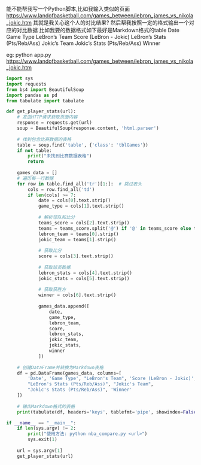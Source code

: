 能不能帮我写一个Python脚本,比如我输入类似的页面 
https://www.landofbasketball.com/games_between/lebron_james_vs_nikola_jokic.htm
其就是我关心这个人的对比结果?
然后帮我按照一定的格式输出一个对应的对比数据
比如我要的数据格式如下最好是Markdown格式的table
Date	Game Type	LeBron’s Team	Score (LeBron - Jokic)	LeBron’s Stats (Pts/Reb/Ass) Jokic’s Team	Jokic’s Stats (Pts/Reb/Ass)	Winner

eg:
python app.py https://www.landofbasketball.com/games_between/lebron_james_vs_nikola_jokic.htm


```python
import sys
import requests
from bs4 import BeautifulSoup
import pandas as pd
from tabulate import tabulate

def get_player_stats(url):
    # 发送HTTP请求获取页面内容
    response = requests.get(url)
    soup = BeautifulSoup(response.content, 'html.parser')
    
    # 找到包含比赛数据的表格
    table = soup.find('table', {'class': 'tblGames'})
    if not table:
        print("未找到比赛数据表格")
        return
    
    games_data = []
    # 遍历每一行数据
    for row in table.find_all('tr')[1:]:  # 跳过表头
        cols = row.find_all('td')
        if len(cols) >= 7:
            date = cols[0].text.strip()
            game_type = cols[1].text.strip()
            
            # 解析球队和比分
            teams_score = cols[2].text.strip()
            teams = teams_score.split('@') if '@' in teams_score else teams_score.split('vs')
            lebron_team = teams[0].strip()
            jokic_team = teams[1].strip()
            
            # 获取比分
            score = cols[3].text.strip()
            
            # 获取球员数据
            lebron_stats = cols[4].text.strip()
            jokic_stats = cols[5].text.strip()
            
            # 获取获胜方
            winner = cols[6].text.strip()
            
            games_data.append([
                date,
                game_type,
                lebron_team,
                score,
                lebron_stats,
                jokic_team,
                jokic_stats,
                winner
            ])
    
    # 创建DataFrame并转换为Markdown表格
    df = pd.DataFrame(games_data, columns=[
        'Date', 'Game Type', "LeBron's Team", 'Score (LeBron - Jokic)',
        "LeBron's Stats (Pts/Reb/Ass)", "Jokic's Team",
        "Jokic's Stats (Pts/Reb/Ass)", 'Winner'
    ])
    
    # 输出Markdown格式的表格
    print(tabulate(df, headers='keys', tablefmt='pipe', showindex=False))

if __name__ == "__main__":
    if len(sys.argv) != 2:
        print("使用方法: python nba_compare.py <url>")
        sys.exit(1)
    
    url = sys.argv[1]
    get_player_stats(url)
```